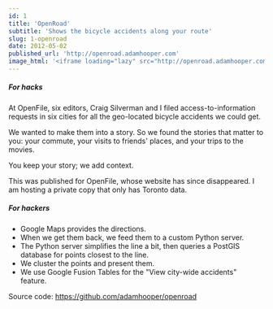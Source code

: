 ```yaml
---
id: 1
title: 'OpenRoad'
subtitle: 'Shows the bicycle accidents along your route'
slug: 1-openroad
date: 2012-05-02
published_url: 'http://openroad.adamhooper.com'
image_html: '<iframe loading="lazy" src="http://openroad.adamhooper.com" width="960" height="950"></iframe>'
---
```

##### For hacks


At OpenFile, six editors, Craig Silverman and I filed access-to-information requests in six cities for all the geo-located bicycle accidents we could get.

We wanted to make them into a story. So we found the stories that matter to you: your commute, your visits to friends' places, and your trips to the movies.

You keep your story; we add context.

This was published for OpenFile, whose website has since disappeared. I am hosting a private copy that only has Toronto data.



##### For hackers


* Google Maps provides the directions.
* When we get them back, we feed them to a custom Python server.
* The Python server simplifies the line a bit, then queries a PostGIS database for points closest to the line.
* We cluster the points and present them.
* We use Google Fusion Tables for the "View city-wide accidents" feature.

Source code: https://github.com/adamhooper/openroad
